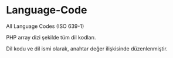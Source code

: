 # Language-Code
All Language Codes (ISO 639-1)

PHP array dizi şekilde tüm dil kodları.

Dil kodu ve dil ismi olarak, anahtar değer ilişkisinde düzenlenmiştir.
